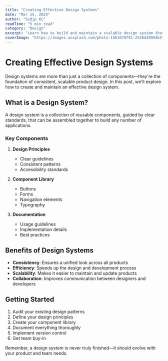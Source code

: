 ```yaml
---
title: "Creating Effective Design Systems"
date: "Mar 15, 2024"
author: "Sudip KC"
readTime: "5 min read"
category: "Design"
excerpt: "Learn how to build and maintain a scalable design system that improves workflow and consistency."
coverImage: "https://images.unsplash.com/photo-1561070791-2526d30994b5"
---
```


# Creating Effective Design Systems

Design systems are more than just a collection of components—they're the foundation of consistent, scalable product design. In this post, we'll explore how to create and maintain an effective design system.

## What is a Design System?

A design system is a collection of reusable components, guided by clear standards, that can be assembled together to build any number of applications.

### Key Components

1. **Design Principles**
   - Clear guidelines
   - Consistent patterns
   - Accessibility standards

2. **Component Library**
   - Buttons
   - Forms
   - Navigation elements
   - Typography

3. **Documentation**
   - Usage guidelines
   - Implementation details
   - Best practices

## Benefits of Design Systems

- **Consistency**: Ensures a unified look across all products
- **Efficiency**: Speeds up the design and development process
- **Scalability**: Makes it easier to maintain and update products
- **Collaboration**: Improves communication between designers and developers

## Getting Started

1. Audit your existing design patterns
2. Define your design principles
3. Create your component library
4. Document everything thoroughly
5. Implement version control
6. Get team buy-in

Remember, a design system is never truly finished—it should evolve with your product and team needs.